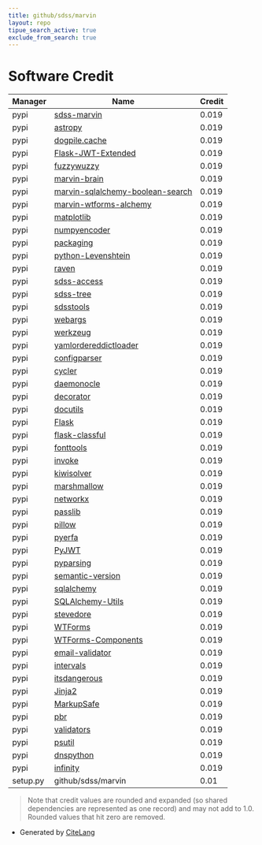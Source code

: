 ```yaml
---
title: github/sdss/marvin
layout: repo
tipue_search_active: true
exclude_from_search: true
---
```

# Software Credit

|Manager|Name|Credit|
|-------|----|------|
|pypi|[sdss-marvin](https://github.com/sdss/marvin)|0.019|
|pypi|[astropy](http://astropy.org)|0.019|
|pypi|[dogpile.cache](https://pypi.org/project/dogpile.cache)|0.019|
|pypi|[Flask-JWT-Extended](https://pypi.org/project/Flask-JWT-Extended)|0.019|
|pypi|[fuzzywuzzy](https://pypi.org/project/fuzzywuzzy)|0.019|
|pypi|[marvin-brain](https://pypi.org/project/marvin-brain)|0.019|
|pypi|[marvin-sqlalchemy-boolean-search](https://pypi.org/project/marvin-sqlalchemy-boolean-search)|0.019|
|pypi|[marvin-wtforms-alchemy](https://pypi.org/project/marvin-wtforms-alchemy)|0.019|
|pypi|[matplotlib](https://pypi.org/project/matplotlib)|0.019|
|pypi|[numpyencoder](https://pypi.org/project/numpyencoder)|0.019|
|pypi|[packaging](https://pypi.org/project/packaging)|0.019|
|pypi|[python-Levenshtein](https://pypi.org/project/python-Levenshtein)|0.019|
|pypi|[raven](https://pypi.org/project/raven)|0.019|
|pypi|[sdss-access](https://pypi.org/project/sdss-access)|0.019|
|pypi|[sdss-tree](https://pypi.org/project/sdss-tree)|0.019|
|pypi|[sdsstools](https://pypi.org/project/sdsstools)|0.019|
|pypi|[webargs](https://pypi.org/project/webargs)|0.019|
|pypi|[werkzeug](https://pypi.org/project/werkzeug)|0.019|
|pypi|[yamlordereddictloader](https://pypi.org/project/yamlordereddictloader)|0.019|
|pypi|[configparser](https://pypi.org/project/configparser)|0.019|
|pypi|[cycler](https://pypi.org/project/cycler)|0.019|
|pypi|[daemonocle](https://pypi.org/project/daemonocle)|0.019|
|pypi|[decorator](https://pypi.org/project/decorator)|0.019|
|pypi|[docutils](https://pypi.org/project/docutils)|0.019|
|pypi|[Flask](https://pypi.org/project/Flask)|0.019|
|pypi|[flask-classful](https://pypi.org/project/flask-classful)|0.019|
|pypi|[fonttools](https://pypi.org/project/fonttools)|0.019|
|pypi|[invoke](https://pypi.org/project/invoke)|0.019|
|pypi|[kiwisolver](https://pypi.org/project/kiwisolver)|0.019|
|pypi|[marshmallow](https://pypi.org/project/marshmallow)|0.019|
|pypi|[networkx](https://pypi.org/project/networkx)|0.019|
|pypi|[passlib](https://pypi.org/project/passlib)|0.019|
|pypi|[pillow](https://pypi.org/project/pillow)|0.019|
|pypi|[pyerfa](https://pypi.org/project/pyerfa)|0.019|
|pypi|[PyJWT](https://pypi.org/project/PyJWT)|0.019|
|pypi|[pyparsing](https://pypi.org/project/pyparsing)|0.019|
|pypi|[semantic-version](https://pypi.org/project/semantic-version)|0.019|
|pypi|[sqlalchemy](https://pypi.org/project/sqlalchemy)|0.019|
|pypi|[SQLAlchemy-Utils](https://pypi.org/project/SQLAlchemy-Utils)|0.019|
|pypi|[stevedore](https://pypi.org/project/stevedore)|0.019|
|pypi|[WTForms](https://pypi.org/project/WTForms)|0.019|
|pypi|[WTForms-Components](https://pypi.org/project/WTForms-Components)|0.019|
|pypi|[email-validator](https://pypi.org/project/email-validator)|0.019|
|pypi|[intervals](https://pypi.org/project/intervals)|0.019|
|pypi|[itsdangerous](https://pypi.org/project/itsdangerous)|0.019|
|pypi|[Jinja2](https://pypi.org/project/Jinja2)|0.019|
|pypi|[MarkupSafe](https://pypi.org/project/MarkupSafe)|0.019|
|pypi|[pbr](https://pypi.org/project/pbr)|0.019|
|pypi|[validators](https://pypi.org/project/validators)|0.019|
|pypi|[psutil](https://pypi.org/project/psutil)|0.019|
|pypi|[dnspython](https://pypi.org/project/dnspython)|0.019|
|pypi|[infinity](https://pypi.org/project/infinity)|0.019|
|setup.py|github/sdss/marvin|0.01|


> Note that credit values are rounded and expanded (so shared dependencies are represented as one record) and may not add to 1.0. Rounded values that hit zero are removed.


- Generated by [CiteLang](https://github.com/vsoch/citelang)
